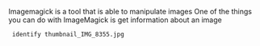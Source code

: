 Imagemagick is a tool that is able to manipulate images
One of the things you can do with ImageMagick is get information about an image
```
 identify thumbnail_IMG_8355.jpg
```
